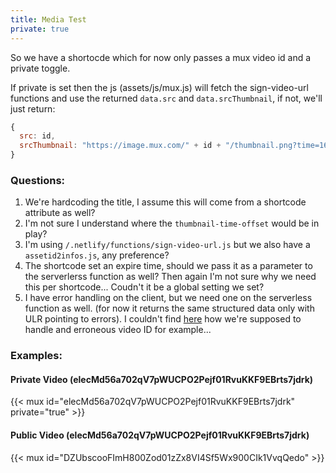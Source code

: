 ```yaml
---
title: Media Test
private: true
---
```


So we have a shortocde which for now only passes a mux video id and a private toggle.

If private is set then the js (assets/js/mux.js) will fetch the sign-video-url functions and use the returned `data.src` and `data.srcThumbnail`,
if not, we'll just return:

```js
{
  src: id,
  srcThumbnail: "https://image.mux.com/" + id + "/thumbnail.png?time=16",
}
```

### Questions:
1. We're hardcoding the title, I assume this will come from a shortcode attribute as well?
2. I'm not sure I understand where the `thumbnail-time-offset` would be in play?
3. I'm using `/.netlify/functions/sign-video-url.js` but we also have a `assetid2infos.js`, any preference?
3. The shortcode set an expire time, should we pass it as a parameter to the serverlerss function as well? Then again I'm not sure why we need this per shortcode... Coudn't it be a global setting we set?
4. I have error handling on the client, but we need one on the serverless function as well. (for now it returns the same structured data only with ULR pointing to errors). I couldn't find [here](https://docs.mux.com/guides/video/secure-video-playback#3-generate-a-json-web-token) how we're supposed to handle and erroneous video ID for example...

### Examples:
#### Private Video (elecMd56a702qV7pWUCPO2Pejf01RvuKKF9EBrts7jdrk)
{{< mux id="elecMd56a702qV7pWUCPO2Pejf01RvuKKF9EBrts7jdrk" private="true" >}}

#### Public Video (elecMd56a702qV7pWUCPO2Pejf01RvuKKF9EBrts7jdrk)
{{< mux id="DZUbscooFImH800Zod01zZx8VI4Sf5Wx900CIk1VvqQedo" >}}
